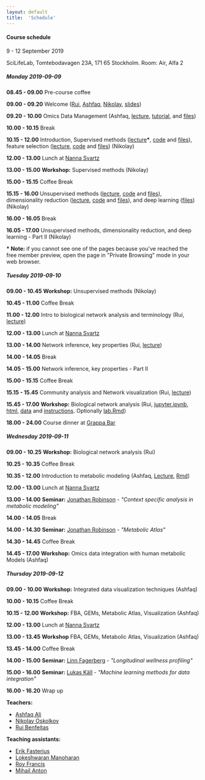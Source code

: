 ```yaml
---
layout: default
title:  'Schedule'
---
```

#### Course schedule

9 - 12 September 2019

SciLifeLab, Tomtebodavagen 23A, 171 65 Stockholm. 
Room: Air, Alfa 2  
  

  
##### Monday 2019-09-09
  

  
**08.45 - 09.00** Pre-course coffee

**09.00 - 09.20** Welcome ([Rui][5], [Ashfaq][6], [Nikolay][7], [slides][23])

**09.20 - 10.00** Omics Data Management (Ashfaq, [lecture][24], [tutorial][34], and [files][35])

**10.00 - 10.15** Break

**10.15 - 12.00** Introduction, Supervised methods ([lecture][31]<b>\*</b>, [code][13] and [files][25]), feature selection ([lecture][30], [code][15] and [files][26]) (Nikolay)

**12.00 - 13.00** Lunch at [Nanna Svartz][11] 

**13.00 - 15.00** **Workshop:** Supervised methods (Nikolay)

**15.00 - 15.15** Coffee Break

**15.15 - 16.00** Unsupervised methods ([lecture][32], [code][14] and [files][27]), dimensionality reduction ([lecture][33], [code][16] and [files][28]), and deep learning ([files][29]) (Nikolay)

**16.00 - 16.05** Break

**16.05 - 17.00** Unsupervised methods, dimensionality reduction, and deep learning - Part II (Nikolay)

**<b>\*</b> Note:** if you cannot see one of the pages because you've reached the free member preview,
open the page in "Private Browsing" mode in your web browser.  


##### Tuesday 2019-09-10

**09.00 - 10.45** **Workshop:** Unsupervised methods (Nikolay)

**10.45 - 11.00** Coffee Break

**11.00 - 12.00** Intro to biological network analysis and terminology (Rui, [lecture][17])

**12.00 - 13.00** Lunch at [Nanna Svartz][11] 

**13.00 - 14.00** Network inference, key properties (Rui, [lecture][21])

**14.00 - 14.05** Break

**14.05 - 15.00** Network inference, key properties - Part II

**15.00 - 15.15** Coffee Break

**15.15 - 15.45** Community analysis and Network visualization (Rui, [lecture][22])

**15.45 - 17.00** **Workshop:** Biological network analysis (Rui, [jupyter.ipynb][20], [html][18], [data](session_topology/data.zip) and [instructions][19]. Optionally [lab.Rmd](session_topology/lab.Rmd))

**18.00 - 24.00** Course dinner at [Grappa Bar][12]



##### Wednesday 2019-09-11

**09.00 - 10.25** **Workshop:** Biological network analysis (Rui)

**10.25 - 10.35** Coffee Break

**10.35 - 12.00** Introduction to metabolic modeling (Ashfaq, [Lecture](session_gems/GenomeScaleModelling_2.html), [Rmd][36])

**12.00 - 13.00** Lunch at [Nanna Svartz][11] 

**13.00 - 14.00** **Seminar:** [Jonathan Robinson][3] - *"Context specific analysis in metabolic modeling"*

**14.00 - 14.05** Break

**14.00 - 14.30** **Seminar:** [Jonathan Robinson][3] - *"Metabolic Atlas"*

**14.30 - 14.45** Coffee Break

**14.45 - 17.00** **Workshop:** Omics data integration with human metabolic Models (Ashfaq)


##### Thursday 2019-09-12

**09.00 - 10.00** **Workshop:** Integrated data visualization techniques (Ashfaq)

**10.00 - 10.15** Coffee Break

**10.15 - 12.00** **Workshop:** FBA, GEMs, Metabolic Atlas, Visualization (Ashfaq)

**12.00 - 13.00** Lunch at [Nanna Svartz][11] 

**13.00 - 13.45** **Workshop**  FBA, GEMs, Metabolic Atlas, Visualization (Ashfaq)

**13.45 - 14.00** Coffee Break

**14.00 - 15.00** **Seminar:** [Linn Fagerberg][1] - *"Longitudinal wellness profiling"*

**15.00 - 16.00** **Seminar:** [Lukas Käll][2] - *"Machine learning methods for data integration"*

**16.00 - 16.20** Wrap up

  
**Teachers:**
- [Ashfaq Ali][6]
- [Nikolay Oskolkov][7]
- [Rui Benfeitas][5]


**Teaching assistants:**
- [Erik Fasterius][8]
- [Lokeshwaran Manoharan][9]
- [Roy Francis][10]
- [Mihail Anton][4]


[1]: https://www.kth.se/kcap/the-kth-center-for-applied-precision-medicine-kcap-1.639039
[2]: http://kaell.org/
[3]: https://research.chalmers.se/en/person/jonrob
[4]: https://www.chalmers.se/en/staff/Pages/mihail-anton.aspx
[5]: https://nbis.se/about/staff/rui-benfeitas/
[6]: https://nbis.se/about/staff/ashfaq-ali/
[7]: https://nbis.se/about/staff/nikolay-oskolkov/
[8]: https://nbis.se/about/staff/erik-fasterius/
[9]: https://nbis.se/about/staff/lokeshwaran-manoharan/
[10]: https://nbis.se/about/staff/roy-francis/
[11]: https://restaurang-ns.ki.se/restaurang-nanna-svartz/
[12]: http://www.grappabar.nu/
[13]: session_ml/SupervisedOMICsIntegration/supervised_omics_integr_CLL.html
[14]: session_ml/UnsupervisedOMICsIntegration/UnsupervisedOMICsIntegration.html
[15]: session_ml/FeatureSelectionIntegrOMICs/OmicsInt_GeneralStats_FeatureSelection.html
[16]: session_ml/DimReductSingleCell/OmicsInt_GeneralStats_DimensionalityReduction.html
[17]: session_topology/1Intro.pdf
[18]: session_topology/lab.html
[19]: session_topology/topology_notes.md
[20]: session_topology/lab.ipynb
[21]: session_topology/2Inference.pdf
[22]: session_topology/3Community.pdf
[23]: session_dm/welcome.pdf
[24]: session_dm/Data-management-for-data-integration.html
[25]: session_ml/SupervisedOMICsIntegration.zip
[26]: session_ml/FeatureSelectionIntegrOMICs.zip
[27]: session_ml/UnsupervisedOMICsIntegration.zip
[28]: session_ml/DimReductSingleCell.zip
[29]: session_ml/DeepLearningDataIntegration.zip
[30]: https://towardsdatascience.com/select-features-for-omics-integration-511390b7e7fd
[31]: https://towardsdatascience.com/supervised-omics-integration-2158e1a6d23f
[32]: https://towardsdatascience.com/unsupervised-omics-integration-688bf8fa49bf
[33]: https://towardsdatascience.com/reduce-dimensions-for-single-cell-4224778a2d67
[34]: session_dm/DataManagementTutorial.Rmd
[35]: session_dm/dm_data.zip
[36]: session_gems/GenomeScaleModelling_2.Rmd